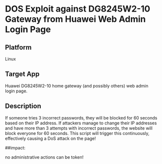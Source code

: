 # DOS Exploit against DG8245W2-10 Gateway from Huawei Web Admin Login Page

## Platform

Linux

## Target App

Huawei DG8245W2-10 home gateway (and possibly others) web admin login page.

## Description

If someone tries 3 incorrect passwords, they will be blocked for 60 seconds based on their IP address. If attackers manage to change their IP addresses and have more than 3 attempts with incorrect passwords, the website will block everyone for 60 seconds. This script will trigger this continuously, effectively causing a DoS attack on the page!

##impact:

no administrative actions can be token!
